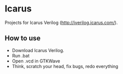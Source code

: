 # Icarus

Projects for Icarus Verilog (http://iverilog.icarus.com/).

## How to use

- Download Icarus Verilog.
- Run .bat
- Open .vcd in GTKWave
- Think, scratch your head, fix bugs, redo everything
